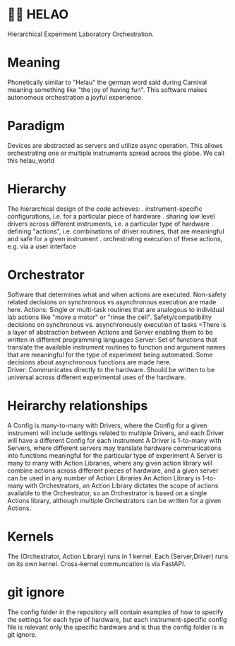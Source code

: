# 🎉👋 HELAO 
Hierarchical Experiment Laboratory Orchestration.

# Meaning
Phonetically similar to "Helau" the german word said during Carnival meaning something like "the joy of having fun". This software makes autonomous orchestration a joyful experience. 

# Paradigm
Devices are abstracted as servers and utilize async operation. This allows orchestrating one or multiple instruments spread across the globe. We call this helau_world


# Hierarchy
The hierarchical design of the code achieves:
. instrument-specific configurations, i.e. for a particular piece of hardware
. sharing low level drivers across different instruments, i.e. a particular type of hardware
. defining "actions", i.e. combinations of driver routines, that are meaningful and safe for a given instrument
. orchestrating execution of these actions, e.g. via a user interface


# Orchestrator 
Software that determines what and when actions are executed. Non-safety related decisions on synchronous vs asynchronous execution are made here.
Actions: Single or multi-task routines that are analogous to individual lab actions like "move a motor" or "rinse the cell". Safety/compatibility decisions on synchronous vs. asynchronously execution of tasks
=There is a layer of abstraction between Actions and Server enabling them to be written in different programming languages
Server: Set of functions that translate the available instrument routines to function and argument names that are meaningful for the type of experiment being automated. Some decisions about asynchronous functions are made here. \
Driver: Communicates directly to the hardware. Should be written to be universal across different experimental uses of the hardware.


# Heirarchy relationships
A Config is many-to-many with Drivers, where the Config for a given instrument will include settings related to multiple Drivers, and each Driver will have a different Config for each instrument
A Driver is 1-to-many with Servers, where different servers may translate hardware communications into functions meaningful for the particular type of experiment
A Server is many to many with Action Libraries, where any given action library will combine actions across different pieces of hardware, and a given server can be used in any number of Action Libraries
An Action Library is 1-to-many with Orchestrators, an Action Library dictates the scope of actions available to the Orchestrator, so an Orchestrator is based on a single Actions library, although multiple Orchestrators can be written for a given Actions.

# Kernels
The (Orchestrator, Action Library) runs in 1 kernel. Each (Server,Driver) runs on its own kernel. Cross-kernel communcation is via FastAPI.

# git ignore
The config folder in the repository will contain examples of how to specify the settings for each type of hardware, but each instrument-specific config file is relevant only the specific hardware and is thus the config folder is in git ignore.
